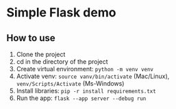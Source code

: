 # Simple Flask demo

## How to use

1. Clone the project
1. cd in the directory of the project
1. Create virtual environment: ```python -m venv venv```
1. Activate venv: ```source vanv/bin/activate``` (Mac/Linux), ```venv/Scripts/Activate``` (Ms-Windows)
1. Install libraries: ```pip -r install requirements.txt```
1. Run the app: ```flask --app server --debug run```